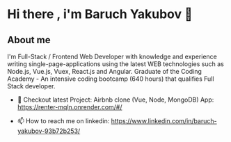 # Hi there , i'm Baruch Yakubov 👋
## About me
I'm Full-Stack / Frontend Web Developer with knowledge and experience
writing single-page-applications using the latest WEB technologies such as
Node.js, Vue.js, Vuex, React.js and Angular.
Graduate of the Coding Academy - An intensive coding bootcamp (640
hours) that qualifies Full Stack developer.

- 🔭 Checkout latest Project: Airbnb clone (Vue, Node, MongoDB) App: https://renter-mqln.onrender.com/#/

- 📫 How to reach me on linkedin: https://www.linkedin.com/in/baruch-yakubov-93b72b253/

